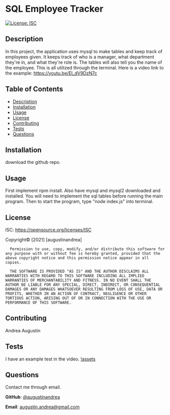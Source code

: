# SQL Employee Tracker
  [![License: ISC](https://img.shields.io/badge/License-ISC-blue.svg)](https://opensource.org/licenses/ISC)

  ## Description
  In this project, the application uses mysql to make tables and keep track of employees given. It keeps track of who is a manager, what department they're in, and what they're role is. The tables will also tell you the name of the employee. This is all utilized through the terminal.
  Here is a video link to the example:
  https://youtu.be/EI_dV9DzN7c

  ## Table of Contents
  * [Description](#Description)
  * [Installation](#Installation)
  * [Usage](#Usage)
  * [License](#license)
  * [Contributing](#Contributing)
  * [Tests](#Tests)
  * [Questions](#Questions)

 
  ## Installation
  download the github repo.

  ## Usage
  First implement npm install. Also have mysql and mysql2 downloaded and installed. You will need to implement the sql tables before running the main program. Then to start the program, type "node index.js" into terminal. 

  
  ## License 
  ISC:
  https://opensource.org/licenses/ISC
  

  Copyright© [2021] [augustinandrea] 

      Permission to use, copy, modify, and/or distribute this software for any purpose with or without fee is hereby granted, provided that the above copyright notice and this permission notice appear in all copies.

      THE SOFTWARE IS PROVIDED "AS IS" AND THE AUTHOR DISCLAIMS ALL WARRANTIES WITH REGARD TO THIS SOFTWARE INCLUDING ALL IMPLIED WARRANTIES OF MERCHANTABILITY AND FITNESS. IN NO EVENT SHALL THE AUTHOR BE LIABLE FOR ANY SPECIAL, DIRECT, INDIRECT, OR CONSEQUENTIAL DAMAGES OR ANY DAMAGES WHATSOEVER RESULTING FROM LOSS OF USE, DATA OR PROFITS, WHETHER IN AN ACTION OF CONTRACT, NEGLIGENCE OR OTHER TORTIOUS ACTION, ARISING OUT OF OR IN CONNECTION WITH THE USE OR PERFORMANCE OF THIS SOFTWARE.      
        

  ## Contributing
  Andrea Augustin

  ## Tests
  I have an example test in the video.
  [!assets](./assets/sql_gif.gif "SQL tracker test")

  
  ## Questions
  Contact me through email.

  **GitHub**: [@augustinandrea](https://github.com/augustinandrea)
  

  **Email**: augustin.andrea@gmail.com